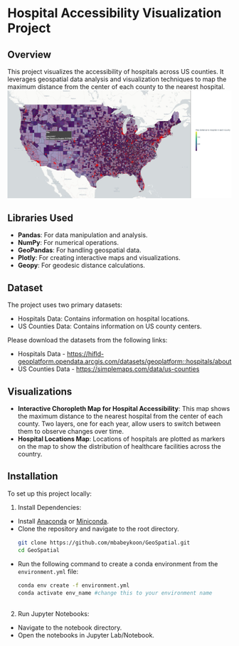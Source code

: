# Hospital Accessibility Visualization Project

## Overview
This project visualizes the accessibility of hospitals across US counties. It leverages geospatial data analysis and visualization techniques to map the maximum distance from the center of each county to the nearest hospital.
![Interactive Choropleth Map for Hospital Accessibility](https://github.com/mbabeykoon/HospitalsAccessibility/blob/main/preview%20.jpg)

## Libraries Used

- **Pandas**: For data manipulation and analysis.
- **NumPy**: For numerical operations.
- **GeoPandas**: For handling geospatial data.
- **Plotly**: For creating interactive maps and visualizations.
- **Geopy**: For geodesic distance calculations.

## Dataset
The project uses two primary datasets:
- Hospitals Data: Contains information on hospital locations.
- US Counties Data: Contains information on US county centers.

Please download the datasets from the following links:
- Hospitals Data - https://hifld-geoplatform.opendata.arcgis.com/datasets/geoplatform::hospitals/about
- US Counties Data - https://simplemaps.com/data/us-counties

## Visualizations

- **Interactive Choropleth Map for Hospital Accessibility**: This map shows the maximum distance to the nearest hospital from the center of each county. Two layers, one for each year, allow users to switch between them to observe changes over time.
- **Hospital Locations Map**: Locations of hospitals are plotted as markers on the map to show the distribution of healthcare facilities across the country.

  





## Installation
To set up this project locally:
1. Install Dependencies:
- Install [Anaconda](https://www.anaconda.com/distribution/) or [Miniconda](https://docs.conda.io/en/latest/miniconda.html).
- Clone the repository and navigate to the root directory.
  ```bash
  git clone https://github.com/mbabeykoon/GeoSpatial.git
  cd GeoSpatial
- Run the following command to create a conda environment from the `environment.yml` file:
  ```bash
  conda env create -f environment.yml
  conda activate env_name #change this to your environment name
 
2. Run Jupyter Notebooks:
- Navigate to the notebook directory.
- Open the notebooks in Jupyter Lab/Notebook.
